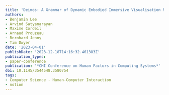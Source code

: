 ```yaml
---
title: 'Deimos: A Grammar of Dynamic Embodied Immersive Visualisation Morphs and Transitions'
authors:
- Benjamin Lee
- Arvind Satyanarayan
- Maxime Cordeil
- Arnaud Prouzeau
- Bernhard Jenny
- Tim Dwyer
date: '2023-04-01'
publishDate: '2023-12-18T14:16:32.461383Z'
publication_types:
- paper-conference
publication: '*CHI Conference on Human Factors in Computing Systems*'
doi: 10.1145/3544548.3580754
tags:
- Computer Science - Human-Computer Interaction
- notion
---
```

